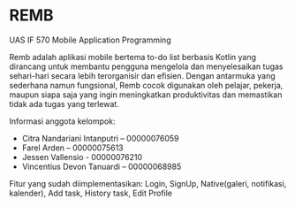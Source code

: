 # REMB
UAS IF 570 Mobile Application Programming

Remb adalah aplikasi mobile bertema to-do list berbasis Kotlin yang dirancang untuk membantu pengguna mengelola dan menyelesaikan tugas sehari-hari secara lebih terorganisir dan efisien. Dengan antarmuka yang sederhana namun fungsional, Remb cocok digunakan oleh pelajar, pekerja, maupun siapa saja yang ingin meningkatkan produktivitas dan memastikan tidak ada tugas yang terlewat.

Informasi anggota kelompok: 
- Citra Nandariani Intanputri – 00000076059
- Farel Arden – 00000075613
- Jessen Vallensio - 00000076210
- Vincentius Devon Tanuardi – 00000068985

Fitur yang sudah diimplementasikan:
Login, SignUp, Native(galeri, notifikasi, kalender), Add task, History task, Edit Profile
